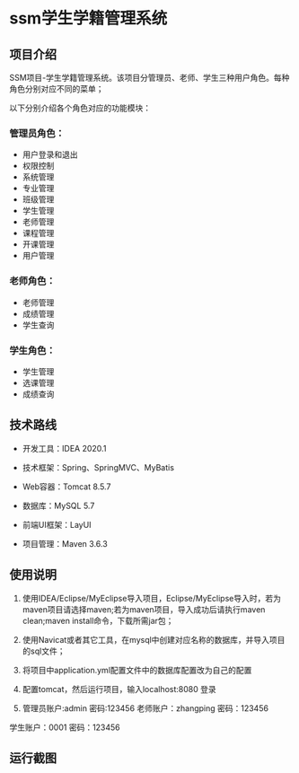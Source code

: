 # ssm学生学籍管理系统

## 项目介绍
SSM项目-学生学籍管理系统。该项目分管理员、老师、学生三种用户角色。每种角色分别对应不同的菜单；

以下分别介绍各个角色对应的功能模块：

### 管理员角色：
- 用户登录和退出
- 权限控制
- 系统管理
- 专业管理
- 班级管理
- 学生管理
- 老师管理
- 课程管理
- 开课管理
- 用户管理
### 老师角色：
- 老师管理
- 成绩管理
- 学生查询
### 学生角色：
- 学生管理
- 选课管理
- 成绩查询

## 技术路线
- 开发工具：IDEA 2020.1

- 技术框架：Spring、SpringMVC、MyBatis
- Web容器：Tomcat 8.5.7
- 数据库：MySQL 5.7
- 前端UI框架：LayUI

- 项目管理：Maven 3.6.3

## 使用说明
1. 使用IDEA/Eclipse/MyEclipse导入项目，Eclipse/MyEclipse导入时，若为maven项目请选择maven;若为maven项目，导入成功后请执行maven clean;maven install命令，下载所需jar包；

2. 使用Navicat或者其它工具，在mysql中创建对应名称的数据库，并导入项目的sql文件；
3. 将项目中application.yml配置文件中的数据库配置改为自己的配置
4. 配置tomcat，然后运行项目，输入localhost:8080 登录
5. 管理员账户:admin  密码:123456
老师账户：zhangping 密码：123456

学生账户：0001      密码：123456

## 运行截图
